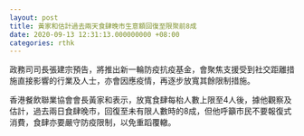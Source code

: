 ```yaml
---
layout: post
title: 黃家和估計過去兩天食肆晚市生意額回復至限聚前8成
date: 2020-09-13 12:31:13.000000000 +08:00
categories: rthk
---
```


政務司司長張建宗預告，將推出新一輪防疫抗疫基金，會聚焦支援受到社交距離措施直接影響的行業及人士，亦會因應疫情，再逐步放寬其餘限制措施。

香港餐飲聯業協會會長黃家和表示，放寬食肆每枱人數上限至4人後，據他觀察及估計，過去兩日食肆晚市，回復至未有限人數時的8成，但他呼籲市民不要報復式消費，食肆亦要嚴守防疫限制，以免重蹈覆轍。
